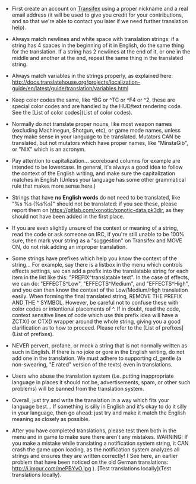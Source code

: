 -   First create an account on [Transifex](https://www.transifex.com/team-xonotic/xonotic/dashboard/) using a proper nickname and a real email address (it will be used to give you credit for your contributions, and so that we're able to contact you later if we need further translation help).

-   Always match newlines and white space with translation strings: if a string has 4 spaces in the beginning of it in English, do the same thing for the translation. If a string has 2 newlines at the end of it, or one in the middle and another at the end, repeat the same thing in the translated string.

-   Always match variables in the strings properly, as explained here: http://docs.translatehouse.org/projects/localization-guide/en/latest/guide/translation/variables.html

-   Keep color codes the same, like ^BG or ^TC or ^F4 or ^2, these are special color codes and are handled by the HUD/text rendering code. See the [List of color codes](List of color codes).

-   Normally do not translate proper nouns, like most weapon names (excluding Machinegun, Shotgun, etc), or game mode names, unless they make sense in your language to be translated. Mutators CAN be translated, but not mutators which have proper names, like "MinstaGib", or "NIX" which is an acronym.

-   Pay attention to capitalization... scoreboard columns for example are intended to be lowercase. In general, it's always a good idea to follow the context of the English writing, and make sure the capitalization matches in English (Unless your language has some other grammatical rule that makes more sense here.)

-   Strings that have **no English words** do not need to be translated, like "%s %s (%s%s)" should not be translated: if you see these, please report them on https://gitlab.com/xonotic/xonotic-data.pk3dir, as they should not have been added in the first place.

-   If you are even slightly unsure of the context or meaning of a string, read the code or ask someone on IRC, if you're still unable to be 100% sure, then mark your string as a "suggestion" on Transifex and MOVE ON, do not risk adding an improper translation.

-   Some strings have prefixes which help you know the context of the string... For example, say there is a listbox in the menu which controls effects settings, we can add a prefix into the translatable string for each item in the list like this: "PREFIX^translatable text". In the case of effects, we can do: "EFFECTS^Low", "EFFECTS^Medium", and "EFFECTS^High", and you can then know the context of the Low/Medium/High translation easily. When forming the final translated string, REMOVE THE PREFIX AND THE ^ SYMBOL. However, be careful not to confuse these with color codes or intentional placements of ^. If in doubt, read the code, context sensitive lines of code which use this prefix idea will have a ZCTX() or CTX() wrapper around the whole string, giving you a good clarification as to how to proceed. Please refer to the [List of prefixes](List of prefixes).

-   NEVER pervert, profane, or mock a string that is not normally written as such in English. If there is no joke or gore in the English writing, do not add one in the translation. We must adhere to supporting cl_gentle (a non-swearing, "E rated" version of the texts) even in translations.

-   Users who abuse the translation system (i.e. putting inappropriate language in places it should not be, advertisements, spam, or other such problems) will be banned from the translation system.

-   Overall, just try and write the translation in a way which fits your language best... If something is silly in English and it's okay to do it silly in your language, then go ahead: just try and make it match the English meaning as closely as possible.

-   After you have completed translations, please test them both in the menu and in game to make sure there aren't any mistakes. WARNING: If you make a mistake while translating a notification system string, it CAN crash the game upon loading, as the notification system analyzes all strings and ensures they are written correctly! ( See here, an earlier problem that have been noticed on the old German translations: http://i.imgur.com/mePBYvO.jpg ). [Test translations locally](Test translations locally).